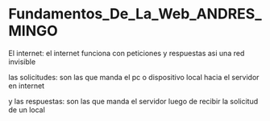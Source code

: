 # Fundamentos_De_La_Web_ANDRES_MINGO
El internet:   el internet funciona con peticiones y respuestas asi una red invisible 

las solicitudes:  son las que manda el pc o dispositivo local hacia el servidor en internet

y las respuestas:  son las que manda el servidor luego de recibir la solicitud de un local 